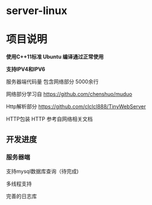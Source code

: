 # server-linux
# 项目说明

**使用C++11标准 Ubuntu 编译通过正常使用**

**支持IPV4和IPV6**

服务器端代码量 包含网络部分 5000余行

网络部分学习自 https://github.com/chenshuo/muduo

Http解析部分 https://github.com/clclcl888/TinyWebServer

HTTP包装  HTTP 参考自网络相关文档

## 开发进度

### 服务器端

支持mysql数据库查询（待完成)

多线程支持

完善的日志库
